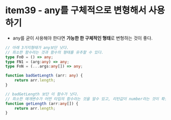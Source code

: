 # item39 - any를 구체적으로 변형해서 사용하기
- any를 굳이 사용해야 한다면 **가능한 한 구체적인 형태**로 변형하는 것이 좋다.

```typescript
// 아래 3가지형태가 any보단 낫다.
// 최소한 함수라는 것과 함수의 형태를 유추할 수 있다.
type Fn0 = () => any;
type FN1 = (arg:any) => any;
type FnN = (...args:any[]) => any;

function badGetLength (arr: any) {
	return arr.length;
}

// badGetLength 보단 이 함수가 낫다.
// 최소한 매개변수가 어떤 타입의 함수라는 것을 알수 있고, 리턴값이 number라는 것이 확실해진다.
function getLength (arr:any[]) {
	return arr.length;
}
```